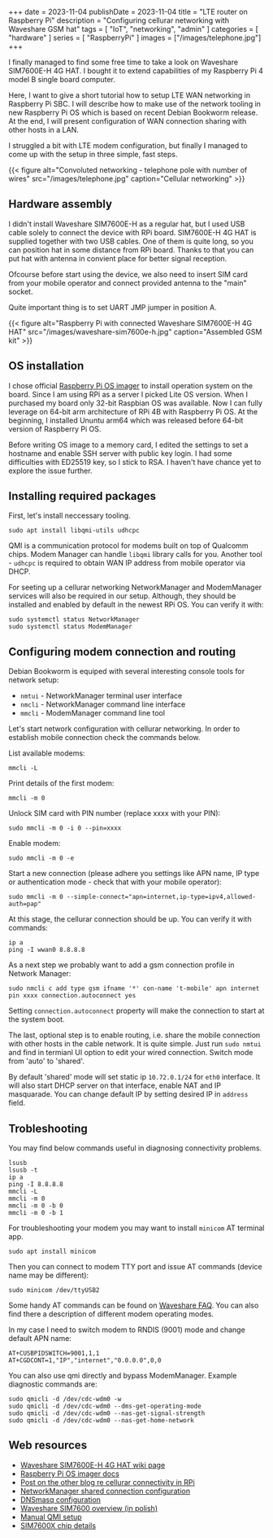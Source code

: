 +++ 
date = 2023-11-04
publishDate = 2023-11-04
title = "LTE router on Raspberry Pi"
description = "Configuring cellurar networking with Waveshare GSM hat"
tags = [
  "IoT",
  "networking",
  "admin"
]
categories = [
  "hardware"
]
series = [
  "RaspberryPi"
]
images = ["/images/telephone.jpg"]
+++

I finally managed to find some free time to take a look on Waveshare SIM7600E-H 4G HAT.
I bought it to extend capabilities of my Raspberry Pi 4 model B single board computer.

Here, I want to give a short tutorial how to setup LTE WAN networking in Raspberry Pi SBC.
I will describe how to make use of the network tooling in new Raspberry Pi OS which is based on recent Debian Bookworm release.
At the end, I will present configuration of WAN connection sharing with other hosts in a LAN.

I struggled a bit with LTE modem configuration, but finally I managed to come up with the setup in three simple, fast steps.

{{< figure alt="Convoluted networking - telephone pole with number of wires" src="/images/telephone.jpg" caption="Cellular networking" >}}

## Hardware assembly

I didn't install Waveshare SIM7600E-H as a regular hat, but I used USB cable solely to connect the device with RPi board.
SIM7600E-H 4G HAT is supplied together with two USB cables. One of them is quite long, so you can position hat in some distance from RPi board.
Thanks to that you can put hat with antenna in convient place for better signal reception.

Ofcourse before start using the device, we also need to insert SIM card from your mobile operator 
and connect provided antenna to the "main" socket.

Quite important thing is to set UART JMP jumper in position A.

{{< figure alt="Raspberry Pi with connected Waveshare SIM7600E-H 4G HAT" src="/images/waveshare-sim7600e-h.jpg" caption="Assembled GSM kit" >}}

## OS installation

I chose official [Raspberry Pi OS imager](https://www.raspberrypi.com/software/) to install operation system on the board.
Since I am using RPi as a server I picked Lite OS version. When I purchased my board only 32-bit Raspbian OS was available.
Now I can fully leverage on 64-bit arm architecture of RPi 4B with Raspberry Pi OS.
At the beginning, I installed Ununtu arm64 which was released before 64-bit version of Raspberry Pi OS.

Before writing OS image to a memory card, I edited the settings to set a hostname and enable SSH server with public key login.
I had some difficulties with ED25519 key, so I stick to RSA. I haven't have chance yet to explore the issue further.

## Installing required packages

First, let's install neccessary tooling.

```shell
sudo apt install libqmi-utils udhcpc
```

QMI is a communication protocol for modems built on top of Qualcomm chips. Modem Manager can handle `libqmi` library calls for you.
Another tool - `udhcpc` is required to obtain WAN IP address from mobile operator via DHCP.

For seeting up a cellurar networking NetworkManager and ModemManager services will also be required in our setup.
Although, they should be installed and enabled by default in the newest RPi OS. You can verify it with:

```shell
sudo systemctl status NetworkManager
sudo systemctl status ModemManager
```

## Configuring modem connection and routing

Debian Bookworm is equiped with several interesting console tools for network setup:

* `nmtui` - NetworkManager terminal user interface
* `nmcli` - NetworkManager command line interface
* `mmcli` - ModemManager command line tool

Let's start network configuration with cellurar networking. In order to establish mobile connection check the commands below.

List available modems:
```shell
mmcli -L
```

Print details of the first modem:
```shell
mmcli -m 0
```

Unlock SIM card with PIN number (replace xxxx with your PIN): 
```shell
sudo mmcli -m 0 -i 0 --pin=xxxx
```

Enable modem:
```shell
sudo mmcli -m 0 -e
```

Start a new connection (please adhere you settings like APN name, IP type or authentication mode - check that with your mobile operator):
```shell
sudo mmcli -m 0 --simple-connect="apn=internet,ip-type=ipv4,allowed-auth=pap"
```

At this stage, the cellurar connection should be up. You can verify it with commands:
```shell
ip a
ping -I wwan0 8.8.8.8
```

As a next step we probably want to add a gsm connection profile in Network Manager:
```shell
sudo nmcli c add type gsm ifname '*' con-name 't-mobile' apn internet pin xxxx connection.autoconnect yes
```

Setting `connection.autoconnect` property will make the connection to start at the system boot.

The last, optional step is to enable routing, i.e. share the mobile connection with other hosts in the cable network.
It is quite simple. Just run `sudo nmtui` and find in termianl UI option to edit your wired connection. Switch mode from 'auto' to 'shared'.

By default 'shared' mode will set static ip `10.72.0.1/24` for `eth0` interface. It will also start DHCP server on that interface, 
enable NAT and IP masquarade. You can change default IP by setting desired IP in `address` field.

## Trobleshooting

You may find below commands useful in diagnosing connectivity problems.

```shell
lsusb
lsusb -t
ip a
ping -I 8.8.8.8
mmcli -L
mmcli -m 0
mmcli -m 0 -b 0
mmcli -m 0 -b 1
```

For troubleshooting your modem you may want to install `minicom` AT terminal app.
```shell
sudo apt install minicom
```

Then you can connect to modem TTY port and issue AT commands (device name may be different):
```shell
sudo minicom /dev/ttyUSB2
```

Some handy AT commands can be found on [Waveshare FAQ](https://www.waveshare.com/wiki/SIM7600E-H_4G_HAT#FAQ).
You can also find there a description of different modem operating modes. 

In my case I need to switch modem to RNDIS (9001) mode and change default APN name:

```
AT+CUSBPIDSWITCH=9001,1,1
AT+CGDCONT=1,"IP","internet","0.0.0.0",0,0
```

You can also use qmi directly and bypass ModemManager. Example diagnostic commands are:

```shell
sudo qmicli -d /dev/cdc-wdm0 -w
sudo qmicli -d /dev/cdc-wdm0 --dms-get-operating-mode
sudo qmicli -d /dev/cdc-wdm0 --nas-get-signal-strength
sudo qmicli -d /dev/cdc-wdm0 --nas-get-home-network
```

## Web resources

* [Waveshare SIM7600E-H 4G HAT wiki page](https://www.waveshare.com/wiki/SIM7600E-H_4G_HAT)
* [Raspberry Pi OS imager docs](https://www.raspberrypi.com/documentation/computers/getting-started.html#install-using-imager)
* [Post on the other blog re cellurar connectivity in RPi](https://www.wevolver.com/article/add-cellular-connectivity-to-your-raspberry-pi)
* [NetworkManager shared connection configuration](https://fedoramagazine.org/internet-connection-sharing-networkmanager/)
* [DNSmasq configuration](https://docs.fedoraproject.org/en-US/fedora-server/administration/dnsmasq/)
* [Waveshare SIM7600 overview (in polish)](https://mikrokontroler.pl/2020/05/05/nakladka-na-raspberry-pi-z-modemem-4g-waveshare-sim7600e-4g-hat/)
* [Manual QMI setup](https://www.embeddedpi.com/documentation/3g-4g-modems/raspberry-pi-sierra-wireless-mc7455-modem-raw-ip-qmi-interface-setup)
* [SIM7600X chip details](https://www.simcom.com/product/SIM7600X.html)
